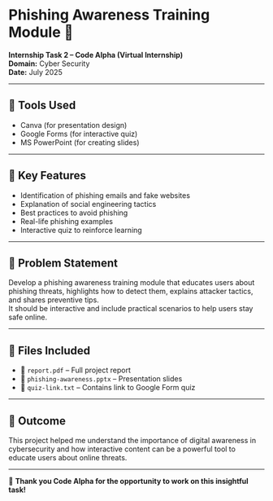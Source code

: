# Phishing Awareness Training Module 🎯

**Internship Task 2 – Code Alpha (Virtual Internship)**  
**Domain:** Cyber Security  
**Date:** July 2025  

---

## 🔧 Tools Used
- Canva (for presentation design)
- Google Forms (for interactive quiz)
- MS PowerPoint (for creating slides)

---

## 📌 Key Features
- Identification of phishing emails and fake websites
- Explanation of social engineering tactics
- Best practices to avoid phishing
- Real-life phishing examples
- Interactive quiz to reinforce learning

---

## 🧩 Problem Statement
Develop a phishing awareness training module that educates users about phishing threats, highlights how to detect them, explains attacker tactics, and shares preventive tips.  
It should be interactive and include practical scenarios to help users stay safe online.

---

## 📂 Files Included
- 📄 `report.pdf` – Full project report
- 📄 `phishing-awareness.pptx` – Presentation slides
- 📄 `quiz-link.txt` – Contains link to Google Form quiz

---

## 🏁 Outcome
This project helped me understand the importance of digital awareness in cybersecurity and how interactive content can be a powerful tool to educate users about online threats.

---

🙌 **Thank you Code Alpha for the opportunity to work on this insightful task!**
